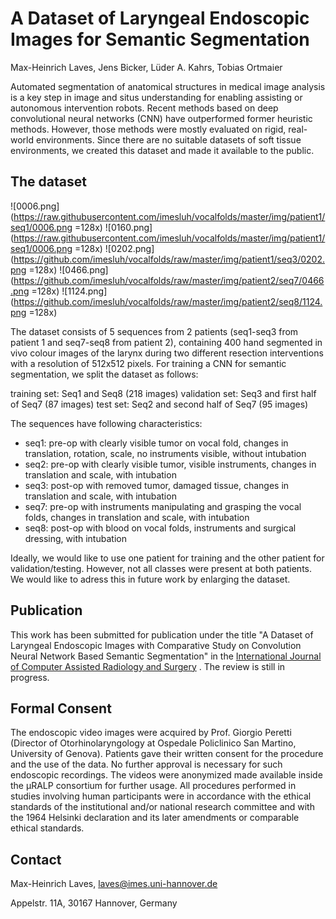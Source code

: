 # A Dataset of Laryngeal Endoscopic Images for Semantic Segmentation

Max-Heinrich Laves, Jens Bicker, Lüder A. Kahrs, Tobias Ortmaier

Automated segmentation of anatomical structures in medical
image analysis is a key step in image and situs understanding for enabling
assisting or autonomous intervention robots. Recent methods based on deep
convolutional neural networks (CNN) have outperformed former heuristic methods.
However, those methods were mostly evaluated on rigid, real-world environments.
Since there are no suitable datasets of soft tissue environments, we created
this dataset and made it available to the public.

## The dataset

![0006.png](https://raw.githubusercontent.com/imesluh/vocalfolds/master/img/patient1/seq1/0006.png =128x)
![0160.png](https://raw.githubusercontent.com/imesluh/vocalfolds/master/img/patient1/seq1/0006.png =128x)
![0202.png](https://github.com/imesluh/vocalfolds/raw/master/img/patient1/seq3/0202.png =128x)
![0466.png](https://github.com/imesluh/vocalfolds/raw/master/img/patient2/seq7/0466.png =128x)
![1124.png](https://github.com/imesluh/vocalfolds/raw/master/img/patient2/seq8/1124.png =128x)

The dataset consists of 5 sequences from 2 patients (seq1-seq3 from patient 1
and seq7-seq8 from patient 2), containing 400 hand segmented in vivo colour
images of the larynx during two different resection interventions with a
resolution of 512x512 pixels. For training a CNN for semantic segmentation, we
split the dataset as follows:

training set: Seq1 and Seq8 (218 images)
validation set: Seq3 and first half of Seq7 (87 images)
test set: Seq2 and second half of Seq7 (95 images)

The sequences have following characteristics:

* seq1: pre-op with clearly visible tumor on vocal fold, changes in translation,
  rotation, scale, no instruments visible, without intubation
* seq2: pre-op with clearly visible tumor, visible instruments, changes in
  translation and scale, with intubation
* seq3: post-op with removed tumor, damaged tissue, changes in translation and
  scale, with intubation
* seq7: pre-op with instruments manipulating and grasping the vocal folds,
  changes in translation and scale, with intubation
* seq8: post-op with blood on vocal folds, instruments and surgical dressing,
  with intubation

Ideally, we would like to use one patient for training and the other patient for
validation/testing. However, not all classes were present at both patients. We
would like to adress this in future work by enlarging the dataset.

## Publication

This work has been submitted for publication under the title "A Dataset of
Laryngeal Endoscopic Images with Comparative Study on Convolution Neural Network
Based Semantic Segmentation" in the [International Journal of Computer Assisted
Radiology and Surgery](http://www.springer.com/medicine/radiology/journal/11548)
. The review is still in progress.

## Formal Consent

The endoscopic video images were acquired by Prof. Giorgio Peretti (Director of
Otorhinolaryngology at Ospedale Policlinico San Martino, University of Genova).
Patients gave their written consent for the procedure and the use of the data.
No further approval is necessary for such endoscopic recordings. The videos were
anonymized made available inside the μRALP consortium for further usage. All
procedures performed in studies involving human participants were in accordance
with the ethical standards of the institutional and/or national research
committee and with the 1964 Helsinki declaration and its later amendments or
comparable ethical standards.

## Contact

Max-Heinrich Laves, laves@imes.uni-hannover.de

Appelstr. 11A, 30167 Hannover, Germany
